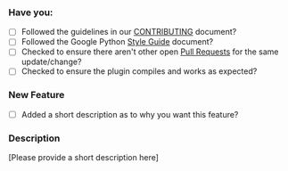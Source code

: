 ### Have you:

- [ ] Followed the guidelines in our [CONTRIBUTING](CONTRIBUTING.md) document?
- [ ] Followed the Google Python [Style Guide](https://google.github.io/styleguide/pyguide.html) document?
- [ ] Checked to ensure there aren't other open [Pull Requests](https://github.com/tamarin-prover/editor-sublime/pulls) for the same update/change?
- [ ] Checked to ensure the plugin compiles and works as expected?

### New Feature

- [ ] Added a short description as to why you want this feature?

### Description

[Please provide a short description here]
